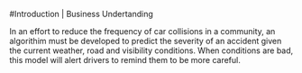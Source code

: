 #Introduction | Business Undertanding

In an effort to reduce the frequency of car collisions in a community, an algorithim must be developed to predict the severity of an accident given the current weather, road and visibility conditions. When conditions are bad, this model will alert drivers to remind them to be more careful.
